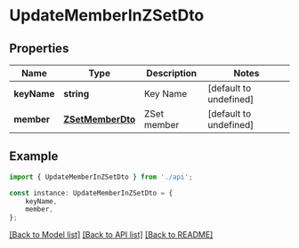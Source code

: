# UpdateMemberInZSetDto


## Properties

Name | Type | Description | Notes
------------ | ------------- | ------------- | -------------
**keyName** | **string** | Key Name | [default to undefined]
**member** | [**ZSetMemberDto**](ZSetMemberDto.md) | ZSet member | [default to undefined]

## Example

```typescript
import { UpdateMemberInZSetDto } from './api';

const instance: UpdateMemberInZSetDto = {
    keyName,
    member,
};
```

[[Back to Model list]](../README.md#documentation-for-models) [[Back to API list]](../README.md#documentation-for-api-endpoints) [[Back to README]](../README.md)
